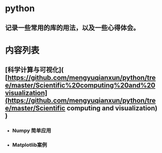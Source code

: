# python

## 记录一些常用的库的用法，以及一些心得体会。



# 内容列表

## [科学计算与可视化]( [https://github.com/mengyuqianxun/python/tree/master/Scientific%20computing%20and%20visualization](https://github.com/mengyuqianxun/python/tree/master/Scientific computing and visualization) )

- ###  Numpy 简单应用

- ### Matplotlib案例

